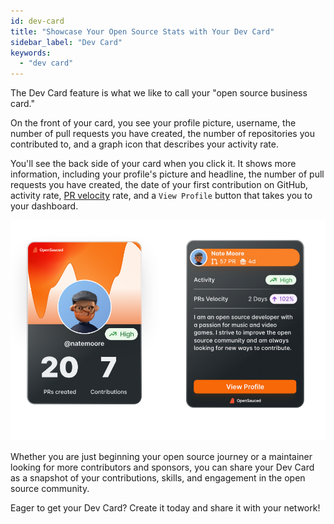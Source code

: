 ```yaml
---
id: dev-card
title: "Showcase Your Open Source Stats with Your Dev Card"
sidebar_label: "Dev Card"
keywords:
  - "dev card"
---
```


The Dev Card feature is what we like to call your "open source business card."

On the front of your card, you see your profile picture, username, the number of pull requests you have created, the number of repositories you contributed to, and a graph icon that describes your activity rate.

You'll see the back side of your card when you click it. It shows more information, including your profile's picture and headline, the number of pull requests you have created, the date of your first contribution on GitHub, activity rate, [PR velocity](https://docs.opensauced.pizza/welcome/glossary/#pr-velocity) rate, and a `View Profile` button that takes you to your dashboard.

![front and back sides of a dev card](../../static/img/a-dev-card.png)

Whether you are just beginning your open source journey or a maintainer looking for more contributors and sponsors, you can share your Dev Card as a snapshot of your contributions, skills, and engagement in the open source community.

Eager to get your Dev Card? Create it today and share it with your network!
